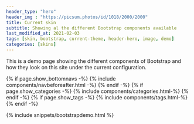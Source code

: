 ```yaml
---
header_type: "hero"
header_img : "https://picsum.photos/id/1018/2000/2000"
title: Current skin
subtitle: Showing al the different Bootstrap components available
last_modified_at: 2021-02-03
tags: [skin, bootstrap, current-theme, header-hero, image, demo]
categories: [skins]
---
```



This is a demo page showing the different components of Bootstrap and how they look on this site under the current configuration.




{% if page.show_bottomnavs -%}
{% include components/navbeforeafter.html -%}
{% endif -%}
{% if page.show_categories -%}
{% include components/categories.html-%}
{% endif -%}
{% if page.show_tags -%}
{% include components/tags.html-%}
{% endif -%}


{% include snippets/bootstrapdemo.html  %}
